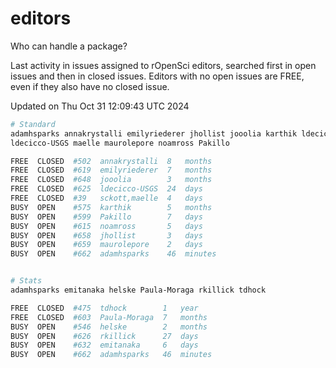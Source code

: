 # editors

Who can handle a package?

Last activity in issues assigned to rOpenSci editors, searched first in open
issues and then in closed issues. Editors with no open issues are FREE, even if
they also have no closed issue.


Updated on Thu Oct 31 12:09:43 UTC 2024

```bash
# Standard
adamhsparks annakrystalli emilyriederer jhollist jooolia karthik ldecicco
ldecicco-USGS maelle maurolepore noamross Pakillo

FREE  CLOSED  #502  annakrystalli  8   months
FREE  CLOSED  #619  emilyriederer  7   months
FREE  CLOSED  #648  jooolia        3   months
FREE  CLOSED  #625  ldecicco-USGS  24  days
FREE  CLOSED  #39   sckott,maelle  4   days
BUSY  OPEN    #575  karthik        5   months
BUSY  OPEN    #599  Pakillo        7   days
BUSY  OPEN    #615  noamross       5   days
BUSY  OPEN    #658  jhollist       3   days
BUSY  OPEN    #659  maurolepore    2   days
BUSY  OPEN    #662  adamhsparks    46  minutes


# Stats
adamhsparks emitanaka helske Paula-Moraga rkillick tdhock

FREE  CLOSED  #475  tdhock        1   year
FREE  CLOSED  #603  Paula-Moraga  7   months
BUSY  OPEN    #546  helske        2   months
BUSY  OPEN    #626  rkillick      27  days
BUSY  OPEN    #632  emitanaka     6   days
BUSY  OPEN    #662  adamhsparks   46  minutes
```

